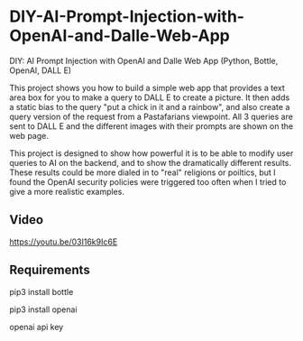 # DIY-AI-Prompt-Injection-with-OpenAI-and-Dalle-Web-App
DIY: AI Prompt Injection with OpenAI and Dalle Web App (Python, Bottle, OpenAI, DALL E)

This project shows you how to build a simple web app that provides a text area box for you to make a query to DALL E to create a picture.  It then adds a static bias to the query "put a chick in it and a rainbow", and also create a query version of the request from a Pastafarians viewpoint.  All 3 queries are sent to DALL E and the different images with their prompts are shown on the web page.

This project is designed to show how powerful it is to be able to modify user queries to AI on the backend, and to show the dramatically different results.  These results could be more dialed in to "real" religions or poiltics, but I found the OpenAI security policies were triggered too often when I tried to give a more realistic examples.


## Video

https://youtu.be/03I16k9Ic6E


## Requirements
pip3 install bottle

pip3 install openai

openai api key
